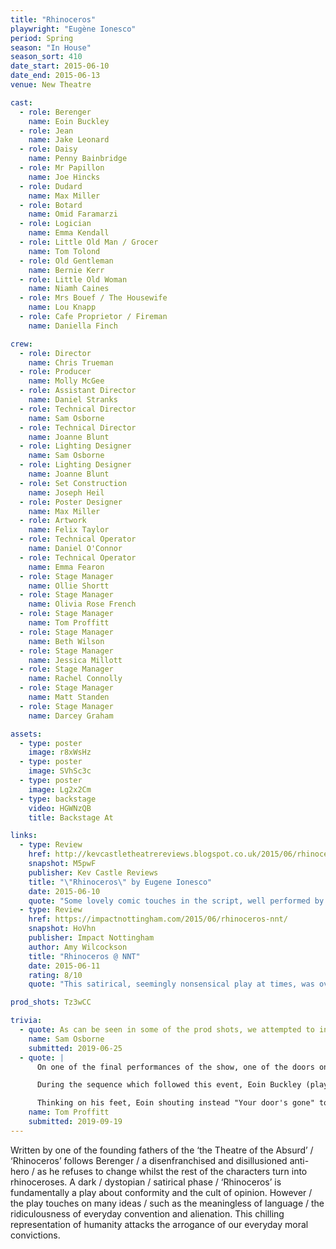 ```yaml
---
title: "Rhinoceros"
playwright: "Eugène Ionesco"
period: Spring
season: "In House"
season_sort: 410
date_start: 2015-06-10
date_end: 2015-06-13
venue: New Theatre

cast:
  - role: Berenger
    name: Eoin Buckley
  - role: Jean
    name: Jake Leonard
  - role: Daisy
    name: Penny Bainbridge
  - role: Mr Papillon
    name: Joe Hincks
  - role: Dudard
    name: Max Miller
  - role: Botard
    name: Omid Faramarzi
  - role: Logician
    name: Emma Kendall
  - role: Little Old Man / Grocer
    name: Tom Tolond
  - role: Old Gentleman
    name: Bernie Kerr
  - role: Little Old Woman
    name: Niamh Caines
  - role: Mrs Bouef / The Housewife
    name: Lou Knapp
  - role: Cafe Proprietor / Fireman
    name: Daniella Finch

crew:
  - role: Director
    name: Chris Trueman
  - role: Producer
    name: Molly McGee
  - role: Assistant Director
    name: Daniel Stranks
  - role: Technical Director
    name: Sam Osborne
  - role: Technical Director
    name: Joanne Blunt
  - role: Lighting Designer
    name: Sam Osborne
  - role: Lighting Designer
    name: Joanne Blunt
  - role: Set Construction
    name: Joseph Heil
  - role: Poster Designer
    name: Max Miller
  - role: Artwork
    name: Felix Taylor
  - role: Technical Operator
    name: Daniel O'Connor
  - role: Technical Operator
    name: Emma Fearon
  - role: Stage Manager
    name: Ollie Shortt
  - role: Stage Manager
    name: Olivia Rose French
  - role: Stage Manager
    name: Tom Proffitt
  - role: Stage Manager
    name: Beth Wilson
  - role: Stage Manager
    name: Jessica Millott
  - role: Stage Manager
    name: Rachel Connolly
  - role: Stage Manager
    name: Matt Standen
  - role: Stage Manager
    name: Darcey Graham

assets:
  - type: poster
    image: r8xWsHz
  - type: poster
    image: SVhSc3c
  - type: poster
    image: Lg2x2Cm
  - type: backstage
    video: HGWNzQB
    title: Backstage At

links:
  - type: Review
    href: http://kevcastletheatrereviews.blogspot.co.uk/2015/06/rhinoceros-by-eugene-ionesco-at-new.html
    snapshot: M5pwF
    publisher: Kev Castle Reviews
    title: "\"Rhinoceros\" by Eugene Ionesco"
    date: 2015-06-10
    quote: "Some lovely comic touches in the script, well performed by the major as well as the lesser characters."
  - type: Review
    href: https://impactnottingham.com/2015/06/rhinoceros-nnt/
    snapshot: HoVhn
    publisher: Impact Nottingham
    author: Amy Wilcockson
    title: "Rhinoceros @ NNT"
    date: 2015-06-11
    rating: 8/10
    quote: "This satirical, seemingly nonsensical play at times, was overall a great performance to watch."

prod_shots: Tz3wCC

trivia:
  - quote: As can be seen in some of the prod shots, we attempted to install a functional proscenium curtain that lowered and rose at the top of each act. Ended up getting cut during the dress run as it buckled under its own weight.
    name: Sam Osborne
    submitted: 2019-06-25
  - quote: |
      On one of the final performances of the show, one of the doors on the set fell off.

      During the sequence which followed this event, Eoin Buckley (playing Berenger) was meant to turn up at the character of Jean's house and shout out the line "Your door's open".

      Thinking on his feet, Eoin shouting instead "Your door's gone" to which Jake Leonard (who played Jean) responded with the rather hilarious ad lib "Stupid cowboy builders" and the play continued.
    name: Tom Proffitt
    submitted: 2019-09-19
---
```


Written by one of the founding fathers of the ‘the Theatre of the Absurd’ / ‘Rhinoceros’ follows Berenger / a disenfranchised and disillusioned anti-hero / as he refuses to change whilst the rest of the characters turn into rhinoceroses. A dark / dystopian / satirical phase / ‘Rhinoceros’ is fundamentally a play about conformity and the cult of opinion. However / the play touches on many ideas / such as the meaningless of language / the ridiculousness of everyday convention and alienation. This chilling representation of humanity attacks the arrogance of our everyday moral convictions.
